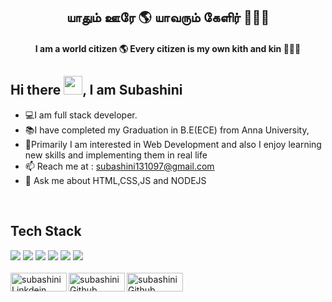 <h2 align="center">யாதும் ஊரே 🌎 யாவரும் கேளிர் 🧑‍🤝‍🧑</h2>
<h4 align="center">I am a world citizen 🌎 Every citizen is my own kith and kin 🧑‍🤝‍🧑</h4>

## Hi there <img src="https://github.com/TheDudeThatCode/TheDudeThatCode/blob/master/Assets/Hi.gif" height="30px" width="30px">, I am Subashini

- 💻I am full stack developer.
- 📚I have completed my Graduation in B.E(ECE) from Anna University,
- 🎇Primarily I am interested in Web Development and also I enjoy learning new skills and implementing them in real life
- 📫 Reach me at : <a href="mailto:subashini131097@gmail.com">subashini131097@gmail.com</a>
- 💬 Ask me about HTML,CSS,JS and NODEJS
<br/>

<h2>Tech Stack</h2>
<div>
    <img src="https://img.shields.io/badge/HTML-f7c5c5?style=for-the-badge&logo=html5">
    <img src="https://img.shields.io/badge/CSS3-f6f7c5?style=for-the-badge&logo=css3&logoColor=ffdc6b">
    <img src="https://img.shields.io/badge/JAVASCRIPT-e7d7a1?style=for-the-badge&logo=javascript">
    <img src="https://img.shields.io/badge/SASS-e7a1d8?style=for-the-badge&logo=sass">
    <img src="https://img.shields.io/badge/C++-a1e7a1?style=for-the-badge&logo=">
    <img src="https://img.shields.io/badge/MYSQL-a1e7de?style=for-the-badge&logo=mysql">
</div>
<br>

<a href="https://www.linkedin.com/in/suba-shini-5185aa235/">
  <img align="left" alt="subashini Linkdein" width="90px" height="30px" src="https://img.shields.io/badge/LinkedIn-0077B5?style=flat&logo=linkedin&logoColor=white" />
</a>

<a href="https://github.com/subashini1997">
  <img align="left" alt="subashini Github" width="90px" height="30px" src="https://img.shields.io/badge/GitHub-100000?style=flat&logo=github&logoColor=white" />
</a>

<a href="subashini131097@gmail.com">
  <img align="left" alt="subashini Github" width="90px" height="30px" src="https://img.shields.io/badge/GMAIL-ffb0a6?style=for-the-badge&logo=gmail" />
</a>




<br/>

&nbsp;



